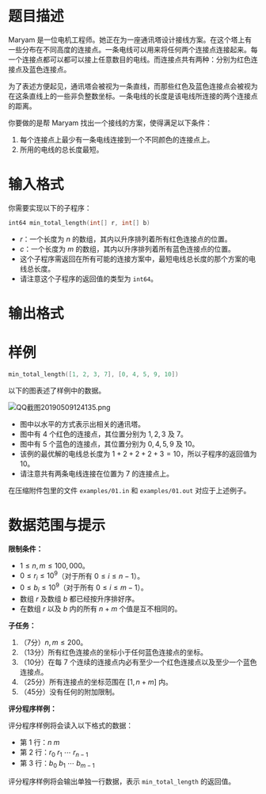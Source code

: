 
# 题目描述

Maryam 是一位电机工程师。她正在为一座通讯塔设计接线方案。在这个塔上有一些分布在不同高度的连接点。一条电线可以用来将任何两个连接点连接起来。每一个连接点都可以都可以接上任意数目的电线。而连接点共有两种：分别为红色连接点及蓝色连接点。

为了表述方便起见，通讯塔会被视为一条直线，而那些红色及蓝色连接点会被视为在这条直线上的一些非负整数坐标。一条电线的长度是该电线所连接的两个连接点的距离。

你要做的是帮 Maryam 找出一个接线的方案，使得满足以下条件：

1. 每个连接点上最少有一条电线连接到一个不同颜色的连接点上。
2. 所用的电线的总长度最短。


# 输入格式

你需要实现以下的子程序：

~~~cpp
int64 min_total_length(int[] r, int[] b)
~~~

- $r$：一个长度为 $n$ 的数组，其内以升序排列着所有红色连接点的位置。
- $c$：一个长度为 $m$ 的数组，其内以升序排列着所有蓝色连接点的位置。
- 这个子程序需返回在所有可能的连接方案中，最短电线总长度的那个方案的电线总长度。
- 请注意这个子程序的返回值的类型为 `int64`。

# 输出格式



# 样例

~~~cpp
min_total_length([1, 2, 3, 7], [0, 4, 5, 9, 10])
~~~

以下的图表述了样例中的数据。

![QQ截图20190509124135.png](/source/loj/3117/img/aHR0cHM6Ly9sb2otaW1nLnVweXVuLm1lbmNpLm1lbXNldDAuY24vMjAxOS8wNS8wOS81Y2QzYjJlMWRiMWUwLnBuZw==.png)

- 图中以水平的方式表示出相关的通讯塔。
- 图中有 $4$ 个红色的连接点，其位置分别为 $1, 2, 3$ 及 $7$。
- 图中有 $5$ 个蓝色的连接点，其位置分别为 $0, 4, 5, 9$ 及 $10$。
- 该例的最优解的电线总长度为 $1 + 2 + 2 + 2 + 3 = 10$，所以子程序的返回值为 $10$。
- 请注意共有两条电线连接在位置为 $7$ 的连接点上。

在压缩附件包里的文件 `examples/01.in` 和 `examples/01.out` 对应于上述例子。

# 数据范围与提示

**限制条件：**

- $1 \leq n, m \leq 100, 000$。
- $0 \leq r_i \leq 10^9$（对于所有 $0 \leq i \leq n - 1$）。
- $0 \leq b_i \leq 10^9$（对于所有 $0 \leq i \leq m - 1$）。
- 数组 $r$ 及数组 $b$ 都已经按升序排好序。
- 在数组 $r$ 以及 $b$ 内的所有 $n + m$ 个值是互不相同的。

**子任务：**

1. （7分）$n, m \leq 200$。
2. （13分）所有红色连接点的坐标小于任何蓝色连接点的坐标。
3. （10分）在每 $7$ 个连续的连接点内必有至少一个红色连接点以及至少一个蓝色连接点。
4. （25分）所有连接点的坐标范围在 $[1, n + m]$ 内。
5. （45分）没有任何的附加限制。

**评分程序样例：**

评分程序样例将会读入以下格式的数据：

- 第 $1$ 行：$n\ m$
- 第 $2$ 行：$r_0\ r_1\ \cdots\ r_{n - 1}$
- 第 $3$ 行：$b_0\ b_1\ \cdots\ b_{m - 1}$

评分程序样例将会输出单独一行数据，表示 `min_total_length` 的返回值。


